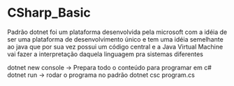 # CSharp_Basic
Padrão dotnet foi um plataforma desenvolvida pela microsoft com a idéia de ser uma plataforma de desenvolvimento único e tem uma idéia semelhante ao java que por sua vez possui um código central e a Java Virtual Machine vai fazer a interpretação daquela linguagem pra sistemas diferentes

dotnet new console -> Prepara todo o conteúdo para programar em c#
dotnet run -> rodar o programa no padrão dotnet
csc program.cs

